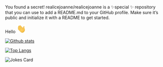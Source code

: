 You found a secret! realicejoanne/realicejoanne is a ✨special ✨ repository that you can use to add a README.md to your GitHub profile.
Make sure it’s public and initialize it with a README to get started.

Hello <img src="https://raw.githubusercontent.com/ABSphreak/ABSphreak/master/gifs/Hi.gif" alt="waving hand" width="30px">

[![Github stats](https://github-readme-stats.vercel.app/api?username=realicejoanne&theme=buefy&count_private=true&show_icons=true)](https://github.com/realicejoanne)

[![Top Langs](https://github-readme-stats.vercel.app/api/top-langs/?username=realicejoanne&layout=compact&langs_count=10&theme=buefy)](https://github.com/realicejoanne)

![Jokes Card](https://readme-jokes.vercel.app/api?theme=buefy)
